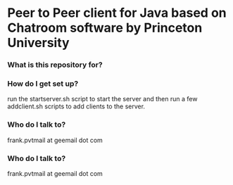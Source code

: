 # Peer to Peer client for Java based on Chatroom software by Princeton University #

### What is this repository for? ###


### How do I get set up? ###

run the startserver.sh script to start the server and then run a few addclient.sh scripts to add clients to the server.

### Who do I talk to? ###

frank.pvtmail at geemail dot com


### Who do I talk to? ###

frank.pvtmail at geemail dot com